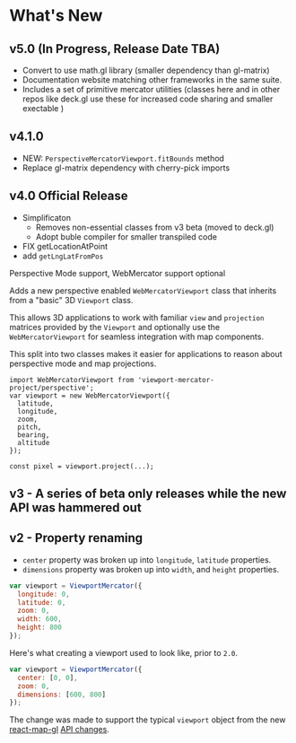 # What's New


## v5.0 (In Progress, Release Date TBA)
- Convert to use math.gl library (smaller dependency than gl-matrix)
- Documentation website matching other frameworks in the same suite.
- Includes a set of primitive mercator utilities (classes here and in other repos like deck.gl use these for increased code sharing and smaller exectable )


## v4.1.0
- NEW: `PerspectiveMercatorViewport.fitBounds` method
- Replace gl-matrix dependency with cherry-pick imports


## v4.0 Official Release
- Simplificaton
  - Removes non-essential classes from v3 beta (moved to deck.gl)
  - Adopt buble compiler for smaller transpiled code
- FIX getLocationAtPoint
- add `getLngLatFromPos`


Perspective Mode support, WebMercator support optional

Adds a new perspective enabled `WebMercatorViewport` class that inherits from a "basic" 3D `Viewport` class.

This allows 3D applications to work with familiar `view` and `projection` matrices provided by the `Viewport` and optionally use the `WebMercatorViewport` for seamless integration with map components.

This split into two classes makes it easier for applications to reason about perspective mode and map projections.

```
import WebMercatorViewport from 'viewport-mercator-project/perspective';
var viewport = new WebMercatorViewport({
  latitude,
  longitude,
  zoom,
  pitch,
  bearing,
  altitude
});

const pixel = viewport.project(...);
```


## v3 - A series of beta only releases while the new API was hammered out

## v2 - Property renaming

* `center` property was broken up into `longitude`, `latitude` properties.
* `dimensions` property was broken up into `width`, and `height` properties.

```js
var viewport = ViewportMercator({
  longitude: 0,
  latitude: 0,
  zoom: 0,
  width: 600,
  height: 800
});
```

Here's what creating a viewport used to look like, prior to `2.0`.

```js
var viewport = ViewportMercator({
  center: [0, 0],
  zoom: 0,
  dimensions: [600, 800]
});
```

The change was made to support the typical `viewport` object from the new
[react-map-gl](github.com/uber/react-map-gl)
[API changes](https://gist.github.com/vicapow/00017553e92f613d5361).
